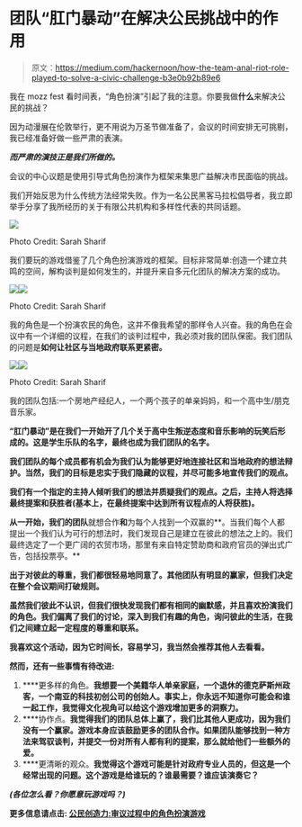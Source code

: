# 团队“肛门暴动”在解决公民挑战中的作用

> 原文：<https://medium.com/hackernoon/how-the-team-anal-riot-role-played-to-solve-a-civic-challenge-b3e0b92b89e6>

我在 mozz fest 看时间表，“角色扮演”引起了我的注意。你要我做**什么**来解决公民的挑战？

因为动漫展在伦敦举行，更不用说为万圣节做准备了，会议的时间安排无可挑剔，我已经准备好做一些严肃的表演。

***而严肃的演技正是我们所做的。***

会议的中心议题是使用引导式角色扮演作为框架来集思广益解决市民面临的挑战。

我们开始反思为什么传统方法经常失败。作为一名公民黑客马拉松倡导者，我立即举手分享了我所经历的关于有限公共机构和多样性代表的共同话题。

![](img/5b6d9dcd1f5e0954a63cb2928a9ce541.png)

Photo Credit: Sarah Sharif

我们要玩的游戏借鉴了几个角色扮演游戏的框架。目标非常简单:创造一个建立共鸣的空间，解构谈判是如何发生的，并提升来自多元化团队的解决方案的成功。

![](img/f9ed3880827d074158508d2bb297b720.png)![](img/45d1f517a3e5843947c8e589746e4700.png)

Photo Credit: Sarah Sharif

我的角色是一个扮演农民的角色，这并不像我希望的那样令人兴奋。我的角色在会议中有一个详细的议程，在我们的谈判过程中，我必须对我的团队保密。我们团队的问题是**如何让社区与当地政府联系更紧密。**

![](img/2fbe85db1c2c93311bd7b6d7781d2b13.png)![](img/48e8ebc87f5cf04fada069cbddd86032.png)

Photo Credit: Sarah Sharif

我的团队包括:一个房地产经纪人，一个两个孩子的单亲妈妈，和一个高中生/朋克音乐家。

**“肛门暴动”是在我们一开始开了几个关于高中生叛逆态度和音乐影响的玩笑后形成的。这是学生乐队的名字，最终也成为我们团队的名字。**

**我们团队的每个成员都有机会为我们认为能够更好地连接社区和当地政府的想法辩护。当然，我们的目标是忠实于我们隐藏的议程，并尽可能多地宣传我们的观点。**

**我们有一个指定的主持人倾听我们的想法并质疑我们的观点。之后，主持人将选择最终提案和获胜者(基本上，在最终提案中达到所有议程点的人将获胜)。**

**从一开始，我们的团队**就想合作**和**为每个人找到一个双赢的**。当我们每个人都提出一个我们认为可行的想法时，我们发现自己是建立在彼此的想法之上的。我们最终选定了一个更广阔的农贸市场，那里有来自特定赞助商和政府官员的弹出式广告，包括投票亭。**

**出于对彼此的尊重，我们都很轻易地同意了。其他团队有明显的赢家，但我们决定在整个会议期间打破规则。**

**虽然我们彼此不认识，但我们很快发现我们都有相同的幽默感，并且喜欢扮演我们的角色。我们偏离了我们的讨论，深入到我们有趣的角色，询问彼此的生活，在我们之间建立起一定程度的尊重和联系。**

**我喜欢这个活动，因为它时间长，容易学习，我当然会推荐其他人去看看。**

**然而，还有一些事情有待改进:**

1.  ****更多样的角色。**我想要一个美籍华人单亲家庭，一个退休的德克萨斯州政客，一个南亚的科技初创公司的创始人。事实上，你永远不知道你可能会和谁一起工作，我觉得文化视角可以给这个游戏增加更多的洞察力。**
2.  ****协作点。**我觉得我们的团队总体上赢了，我们比其他人更成功，因为我们没有一个赢家。游戏本身应该鼓励更多的团队合作。如果团队能够找到一种方法来驾驭谈判，并提交一份对所有人都有利的提案，那么就给他们一些额外的爱。**
3.  ****更清晰的观众。**我觉得这个游戏可能是针对政府专业人员的，但这是一个经常出现的问题。这个游戏是给谁玩的？谁最需要？谁应该演奏它？**

*****(各位怎么看？你愿意玩游戏吗？)*****

****更多信息请点击:** [公民创造力:审议过程中的角色扮演游戏](https://ijoc.org/index.php/ijoc/article/view/7344)**